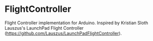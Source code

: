 # FlightController

Flight Controller implementation for Arduino. Inspired by Kristian Sloth Lauszus's LaunchPad Flight Controller (https://github.com/Lauszus/LaunchPadFlightController).
